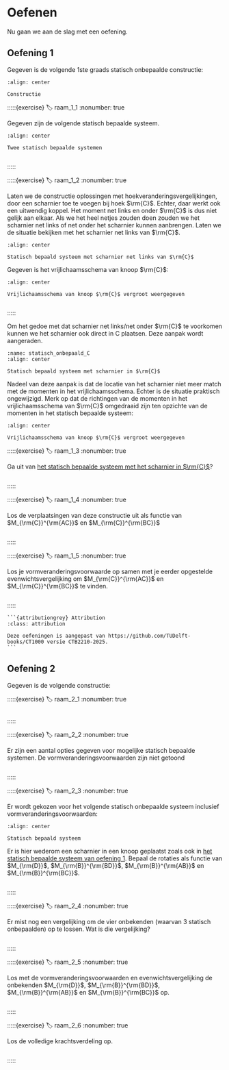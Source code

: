 # Oefenen

Nu gaan we aan de slag met een oefening.

## Oefening 1

Gegeven is de volgende 1ste graads statisch onbepaalde constructie:

```{figure} ./lesoefeningen_data/oefening_1.svg
:align: center

Constructie
```

:::::{exercise}
:label: raam_1_1
:nonumber: true

Gegeven zijn de volgende statisch bepaalde systeem.

```{figure} ./lesoefeningen_data/statisch_bepaalde_systemen.svg
:align: center

Twee statisch bepaalde systemen
```

```{h5p} https://tudelft.h5p.com/content/1292652217804730007/embed
```

:::::

:::::{exercise}
:label: raam_1_2
:nonumber: true

Laten we de constructie oplossingen met hoekveranderingsvergelijkingen, door een scharnier toe te voegen bij hoek $\rm{C}$. Echter, daar werkt ook een uitwendig koppel. Het moment net links en onder $\rm{C}$ is dus niet gelijk aan elkaar. Als we het heel netjes zouden doen zouden we het scharnier net links of net onder het scharnier kunnen aanbrengen. Laten we de situatie bekijken met het scharnier net links van $\rm{C}$.

```{figure} ./lesoefeningen_data/scharnier_links_C.svg
:align: center

Statisch bepaald systeem met scharnier net links van $\rm{C}$
```

Gegeven is het vrijlichaamsschema van knoop $\rm{C}$:

```{figure} ./lesoefeningen_data/VLS_C_1.svg
:align: center

Vrijlichaamsschema van knoop $\rm{C}$ vergroot weergegeven
```

```{h5p} https://tudelft.h5p.com/content/1292652219570406177/embed
```

:::::

Om het gedoe met dat scharnier net links/net onder $\rm{C}$ te voorkomen kunnen we het scharnier ook direct in C plaatsen. Deze aanpak wordt aangeraden.

```{figure} ./lesoefeningen_data/scharnier_in_C.svg
:name: statisch_onbepaald_C
:align: center

Statisch bepaald systeem met scharnier in $\rm{C}$
```

Nadeel van deze aanpak is dat de locatie van het scharnier niet meer match met de momenten in het vrijlichaamsschema. Echter is de situatie praktisch ongewijzigd. Merk op dat de richtingen van de momenten in het vrijlichaamsschema van $\rm{C}$ omgedraaid zijn ten opzichte van de momenten in het statisch bepaalde systeem:

```{figure} ./lesoefeningen_data/VLS_C_2.svg
:align: center

Vrijlichaamsschema van knoop $\rm{C}$ vergroot weergegeven
```

:::::{exercise}
:label: raam_1_3
:nonumber: true

Ga uit van [het statisch bepaalde systeem met het scharnier in $\rm{C}$](statisch_onbepaald_C)?

```{h5p} https://tudelft.h5p.com/content/1292652221281662937/embed
```

:::::

:::::{exercise}
:label: raam_1_4
:nonumber: true

Los de verplaatsingen van deze constructie uit als functie van $M_{\rm{C}}^{\rm{AC}}$ en $M_{\rm{C}}^{\rm{BC}}$

```{h5p} https://tudelft.h5p.com/content/1292652223605026557/embed
```

:::::

:::::{exercise}
:label: raam_1_5
:nonumber: true

Los je vormveranderingsvoorwaarde op samen met je eerder opgestelde evenwichtsvergelijking om $M_{\rm{C}}^{\rm{AC}}$ en $M_{\rm{C}}^{\rm{BC}}$ te vinden.


```{h5p} https://tudelft.h5p.com/content/1292652234901684787/embed
```

:::::

````{margin}
```{attributiongrey} Attribution
:class: attribution

Deze oefeningen is aangepast van https://github.com/TUDelft-books/CT1000 versie CTB2210-2025.
```
````

## Oefening 2

Gegeven is de volgende constructie:

:::::{exercise}
:label: raam_2_1
:nonumber: true

```{h5p} https://tudelft.h5p.com/content/1292652260765673357/embed
```


:::::

:::::{exercise}
:label: raam_2_2
:nonumber: true

Er zijn een aantal opties gegeven voor mogelijke statisch bepaalde systemen. De vormveranderingsvoorwaarden zijn niet getoond

```{h5p} https://tudelft.h5p.com/content/1292652255908105857/embed
```

:::::

:::::{exercise}
:label: raam_2_3
:nonumber: true

Er wordt gekozen voor het volgende statisch onbepaalde systeem inclusief vormveranderingsvoorwaarden:

```{figure} ./lesoefeningen_data/structure2.svg
:align: center

Statisch bepaald systeem
```

Er is hier wederom een scharnier in een knoop geplaatst zoals ook in [het statisch bepaalde systeem van oefening 1](statisch_onbepaald_C). Bepaal de rotaties als functie van $M_{\rm{D}}$, $M_{\rm{B}}^{\rm{BD}}$, $M_{\rm{B}}^{\rm{AB}}$ en $M_{\rm{B}}^{\rm{BC}}$.

```{h5p} https://tudelft.h5p.com/content/1292652275086136557/embed
```

:::::

:::::{exercise}
:label: raam_2_4
:nonumber: true

Er mist nog een vergelijking om de vier onbekenden (waarvan 3 statisch onbepaalden) op te lossen. Wat is die vergelijking?

```{h5p} https://tudelft.h5p.com/content/1292652280843962007/embed
```

:::::

:::::{exercise}
:label: raam_2_5
:nonumber: true

Los met de vormveranderingsvoorwaarden en evenwichtsvergelijking de onbekenden $M_{\rm{D}}$, $M_{\rm{B}}^{\rm{BD}}$, $M_{\rm{B}}^{\rm{AB}}$ en $M_{\rm{B}}^{\rm{BC}}$ op.

```{h5p} https://tudelft.h5p.com/content/1292652282254607197/embed
```

:::::

:::::{exercise}
:label: raam_2_6
:nonumber: true

Los de volledige krachtsverdeling op.

```{h5p} https://tudelft.h5p.com/content/1292652285215101017/embed
```

:::::